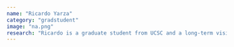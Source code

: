 ```yaml
---
name: "Ricardo Yarza"
category: "gradstudent"
image: "na.png"
research: "Ricardo is a graduate student from UCSC and a long-term visitor of the group. He uses analytical and computational methods to study a range of astrophysical phenomena. He is particularly interested in the interactions between stars and their companions, such as planets, other stars, and compact objects."
---
```

